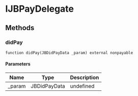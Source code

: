 # IJBPayDelegate









## Methods

### didPay

```solidity
function didPay(JBDidPayData _param) external nonpayable
```





#### Parameters

| Name | Type | Description |
|---|---|---|
| _param | JBDidPayData | undefined




